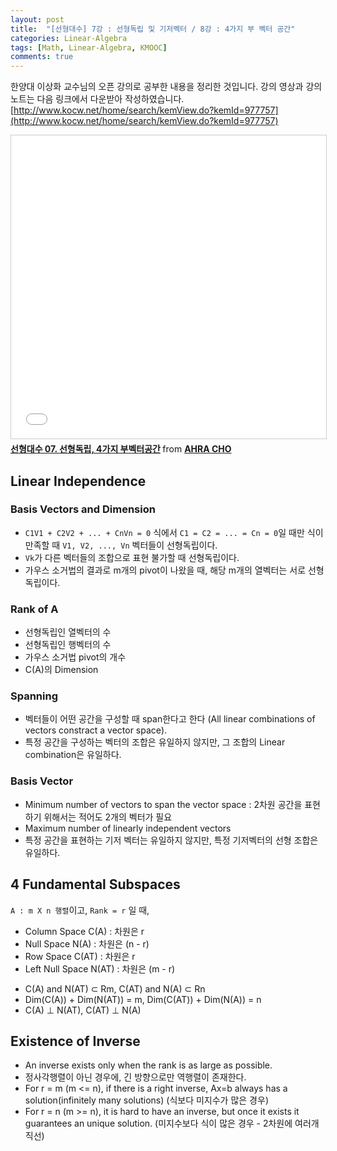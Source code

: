 ```yaml
---
layout: post
title:  "[선형대수] 7강 : 선형독립 및 기저벡터 / 8강 : 4가지 부 벡터 공간"
categories: Linear-Algebra
tags: [Math, Linear-Algebra, KMOOC]
comments: true
---
```


한양대 이상화 교수님의 오픈 강의로 공부한 내용을 정리한 것입니다. 강의 영상과 강의 노트는 다음 링크에서 다운받아 작성하였습니다.  
[http://www.kocw.net/home/search/kemView.do?kemId=977757](http://www.kocw.net/home/search/kemView.do?kemId=977757)   

<iframe src="//www.slideshare.net/slideshow/embed_code/key/LfU4F58xxkzjle" width="595" height="485" frameborder="0" marginwidth="0" marginheight="0" scrolling="no" style="border:1px solid #CCC; border-width:1px; margin-bottom:5px; max-width: 100%;" allowfullscreen> </iframe> <div style="margin-bottom:5px"> <strong> <a href="//www.slideshare.net/ahra-cho/07-4-109037077" title="선형대수 07. 선형독립, 4가지 부벡터공간" target="_blank">선형대수 07. 선형독립, 4가지 부벡터공간</a> </strong> from <strong><a href="https://www.slideshare.net/ahra-cho" target="_blank">AHRA CHO</a></strong> </div>


## Linear Independence
### Basis Vectors and Dimension
- `C1V1 + C2V2 + ... + CnVn = 0` 식에서 `C1 = C2 = ... = Cn = 0`일 때만 식이 만족할 때 `V1, V2, ..., Vn` 벡터들이 선형독립이다.
- `Vk`가 다른 벡터들의 조합으로 표현 불가할 때 선형독립이다.
- 가우스 소거법의 결과로 m개의 pivot이 나왔을 때, 해당 m개의 열벡터는 서로 선형독립이다. 

### Rank of A
- 선형독립인 열벡터의 수
- 선형독립인 행벡터의 수
- 가우스 소거법 pivot의 개수
- C(A)의 Dimension

### Spanning
- 벡터들이 어떤 공간을 구성할 때 span한다고 한다 (All linear combinations of vectors constract a vector space).
- 특정 공간을 구성하는 벡터의 조합은 유일하지 않지만, 그 조합의 Linear combination은 유일하다.

### Basis Vector
- Minimum number of vectors to span the vector space : 2차원 공간을 표현하기 위해서는 적어도 2개의 벡터가 필요
- Maximum number of linearly independent vectors
- 특정 공간을 표현하는 기저 벡터는 유일하지 않지만, 특정 기저벡터의 선형 조합은 유일하다. 


## 4 Fundamental Subspaces
`A : m X n 행렬`이고, `Rank = r` 일 때,
- Column Space C(A) : 차원은 r
- Null Space N(A) : 차원은 (n - r)
- Row Space C(AT) : 차원은 r
- Left Null Space N(AT) : 차원은 (m - r)

* C(A) and N(AT) ⊂ Rm, C(AT) and N(A) ⊂ Rn
* Dim(C(A)) + Dim(N(AT)) = m, Dim(C(AT)) + Dim(N(A)) = n
* C(A) ⊥ N(AT), C(AT) ⊥ N(A)


## Existence of Inverse
- An inverse exists only when the rank is as large as possible.
- 정사각행렬이 아닌 경우에, 긴 방향으로만 역행렬이 존재한다.
- For r = m (m <= n), if there is a right inverse, Ax=b always has a solution(infinitely many solutions) (식보다 미지수가 많은 경우)
- For r = n (m >= n), it is hard to have an inverse, but once it exists it guarantees an unique solution. (미지수보다 식이 많은 경우 - 2차원에 여러개 직선)
